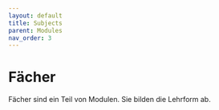 ```yaml
---
layout: default
title: Subjects
parent: Modules
nav_order: 3
---
```


# Fächer

Fächer sind ein Teil von Modulen. Sie bilden die Lehrform ab.